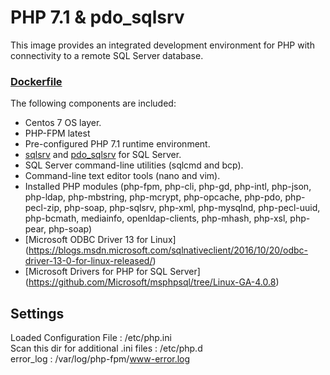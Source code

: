 # PHP 7.1 & pdo_sqlsrv

This image provides an integrated development environment for PHP with connectivity to a remote SQL Server database.

### [Dockerfile](https://github.com/HasOtomotiv/php-mssql/blob/master/Dockerfile)

The following components are included:
- Centos 7 OS layer.
- PHP-FPM latest
- Pre-configured PHP 7.1 runtime environment.
- [sqlsrv](http://php.net/manual/en/book.sqlsrv.php) and [pdo_sqlsrv](http://php.net/manual/en/ref.pdo-sqlsrv.php) for SQL Server.
- SQL Server command-line utilities (sqlcmd and bcp).
- Command-line text editor tools (nano and vim).
- Installed PHP modules (php-fpm, php-cli, php-gd, php-intl, php-json, php-ldap, php-mbstring, php-mcrypt, php-opcache, php-pdo, php-pecl-zip, php-soap, php-sqlsrv, php-xml, php-mysqlnd, php-pecl-uuid, php-bcmath, mediainfo, openldap-clients, php-mhash, php-xsl, php-pear, php-soap)
- [Microsoft ODBC Driver 13 for Linux] (https://blogs.msdn.microsoft.com/sqlnativeclient/2016/10/20/odbc-driver-13-0-for-linux-released/)
- [Microsoft Drivers for PHP for SQL Server] (https://github.com/Microsoft/msphpsql/tree/Linux-GA-4.0.8)
## Settings
Loaded Configuration File : /etc/php.ini  
Scan this dir for additional .ini files : /etc/php.d  
error_log : /var/log/php-fpm/www-error.log 
